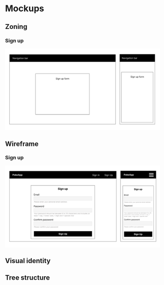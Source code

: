 # Mockups

## Zoning

### Sign up
![Zoning of the Signup page](../../static/img/ZoningSignUp.png)

## Wireframe
### Sign up
![Wireframe of the Signup page](../../static/img/WireframeSignUp.png)

## Visual identity

## Tree structure